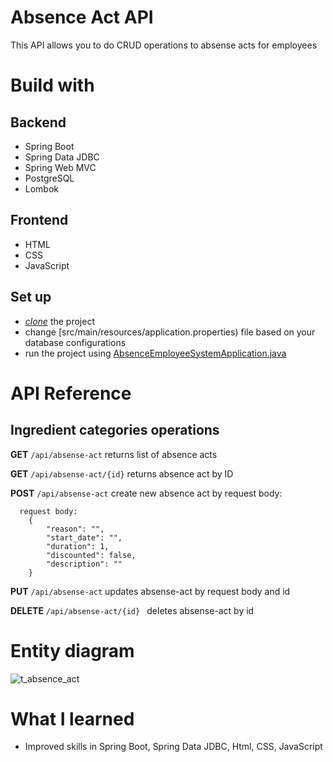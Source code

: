 # Absence Act API
This API allows you to do CRUD operations to absense acts for employees

# Build with
## Backend
- Spring Boot
- Spring Data JDBC
- Spring Web MVC
- PostgreSQL
- Lombok

## Frontend
- HTML
- CSS
- JavaScript


## Set up 
- [*clone*](https://github.com/HUNT-ER/absence-act.git) the project
- change [src/main/resources/application.properties) file based on your database configurations
- run the project using [AbsenceEmployeeSystemApplication.java](src/main/java/com/boldyrev/absence_employee_system/AbsenceEmployeeSystemApplication.java) 

# API Reference 

## Ingredient categories operations

**GET** `/api/absense-act`
  returns list of absence acts

**GET** `/api/absense-act/{id}`
  returns absence act by ID


**POST** `/api/absense-act`
  create new absence act by request body:
```agsl
  request body:
    {
        "reason": "",
        "start_date": "",
        "duration": 1,
        "discounted": false,
        "description": ""
    }
```

**PUT** `/api/absense-act`
updates absense-act by request body and id

**DELETE** `/api/absense-act/{id} `
deletes absense-act by id

# Entity diagram
![t_absence_act](https://github.com/HUNT-ER/absence-act/assets/38404914/0a15c891-c79b-4639-a74c-26c86f1a3ca1)

# What I learned
- Improved skills in Spring Boot, Spring Data JDBC, Html, CSS, JavaScript
